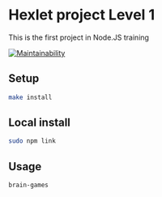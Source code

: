 # Hexlet project Level 1

This is the first project in Node.JS training

[![Maintainability](https://api.codeclimate.com/v1/badges/a99a88d28ad37a79dbf6/maintainability)](https://codeclimate.com/github/codeclimate/codeclimate/maintainability)

## Setup

```sh
make install
```

## Local install

```sh
sudo npm link
```

## Usage

```sh
brain-games
```
